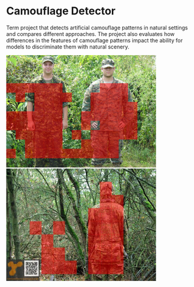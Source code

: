 # Camouflage Detector
Term project that detects artificial camouflage patterns in natural settings and compares different approaches.
The project also evaluates how differences in the features of camouflage patterns impact the ability for models to discriminate them with natural scenery.

<img src="https://github.com/skapura/camouflage-detector/blob/master/cadpat_marpat_output.jpg" width=400 height=300>


<img src="https://github.com/skapura/camouflage-detector/blob/master/pencott_train_output.jpg" width=400 height=300>

